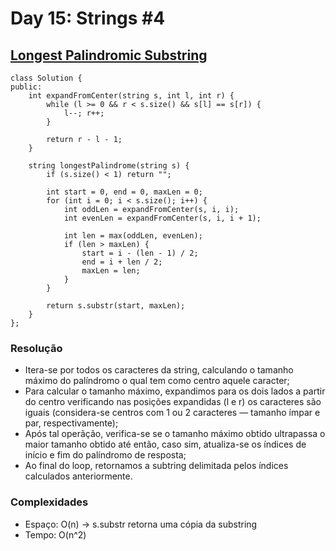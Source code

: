 # Day 15: Strings #4

## [Longest Palindromic Substring](https://leetcode.com/problems/longest-palindromic-substring/)
```cpp=
class Solution {
public:
    int expandFromCenter(string s, int l, int r) {
        while (l >= 0 && r < s.size() && s[l] == s[r]) {
            l--; r++;
        }

        return r - l - 1;
    }

    string longestPalindrome(string s) {
        if (s.size() < 1) return "";

        int start = 0, end = 0, maxLen = 0;
        for (int i = 0; i < s.size(); i++) {
            int oddLen = expandFromCenter(s, i, i);
            int evenLen = expandFromCenter(s, i, i + 1);
            
            int len = max(oddLen, evenLen);
            if (len > maxLen) {
                start = i - (len - 1) / 2;
                end = i + len / 2;
                maxLen = len;
            }
        }

        return s.substr(start, maxLen);
    }
};
```

### Resolução
* Itera-se por todos os caracteres da string, calculando o tamanho máximo do palíndromo o qual tem como centro aquele caracter;
* Para calcular o tamanho máximo, expandimos para os dois lados a partir do centro verificando nas posições expandidas (l e r) os caracteres são iguais (considera-se centros com 1 ou 2 caracteres — tamanho ímpar e par, respectivamente);
* Após tal operãção, verifica-se se o tamanho máximo obtido ultrapassa o maior tamanho obtido até então, caso sim, atualiza-se os índices de início e fim do palíndromo de resposta;
* Ao final do loop, retornamos a subtring delimitada pelos índices calculados anteriormente.

### Complexidades
* Espaço: O(n) -> s.substr retorna uma cópia da substring
* Tempo: O(n^2)